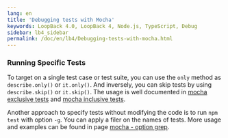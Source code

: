 ```yaml
---
lang: en
title: 'Debugging tests with Mocha'
keywords: LoopBack 4.0, LoopBack 4, Node.js, TypeScript, Debug
sidebar: lb4_sidebar
permalink: /doc/en/lb4/Debugging-tests-with-mocha.html
---
```


### Running Specific Tests

To target on a single test case or test suite, you can use the `only` method as
`describe.only()` or `it.only()`. And inversely, you can skip tests by using
`describe.skip()` or `it.skip()`. The usage is well documented in
[mocha exclusive tests](https://mochajs.org/#exclusive-tests) and
[mocha inclusive tests](https://mochajs.org/#inclusive-tests).

Another approach to specify tests without modifying the code is to run
`npm test` with option `-g`. You can apply a filer on the names of tests. More
usage and examples can be found in page
[mocha - option grep](https://mochajs.org/#-grep-regexp-g-regexp).
